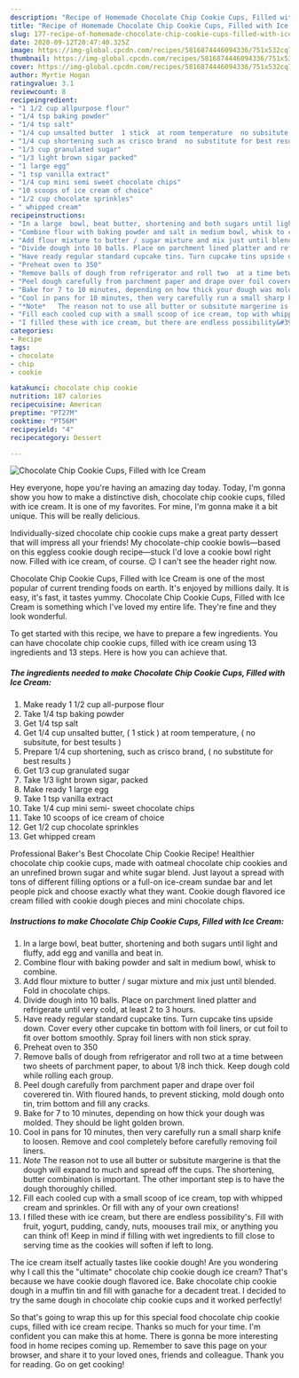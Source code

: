 ```yaml
---
description: "Recipe of Homemade Chocolate Chip Cookie Cups, Filled with Ice Cream"
title: "Recipe of Homemade Chocolate Chip Cookie Cups, Filled with Ice Cream"
slug: 177-recipe-of-homemade-chocolate-chip-cookie-cups-filled-with-ice-cream
date: 2020-09-12T20:47:40.325Z
image: https://img-global.cpcdn.com/recipes/5816874446094336/751x532cq70/chocolate-chip-cookie-cups-filled-with-ice-cream-recipe-main-photo.jpg
thumbnail: https://img-global.cpcdn.com/recipes/5816874446094336/751x532cq70/chocolate-chip-cookie-cups-filled-with-ice-cream-recipe-main-photo.jpg
cover: https://img-global.cpcdn.com/recipes/5816874446094336/751x532cq70/chocolate-chip-cookie-cups-filled-with-ice-cream-recipe-main-photo.jpg
author: Myrtie Hogan
ratingvalue: 3.1
reviewcount: 8
recipeingredient:
- "1 1/2 cup allpurpose flour"
- "1/4 tsp baking powder"
- "1/4 tsp salt"
- "1/4 cup unsalted butter  1 stick  at room temperature  no subsitute for best tesults "
- "1/4 cup shortening such as crisco brand  no substitute for best results "
- "1/3 cup granulated sugar"
- "1/3 light brown sigar packed"
- "1 large egg"
- "1 tsp vanilla extract"
- "1/4 cup mini semi sweet chocolate chips"
- "10 scoops of ice cream of choice"
- "1/2 cup chocolate sprinkles"
- " whipped cream"
recipeinstructions:
- "In a large  bowl, beat butter, shortening and both sugars until light and fluffy, add egg and vanilla and beat in."
- "Combine flour with baking powder and salt in medium bowl, whisk to combine."
- "Add flour mixture to butter / sugar mixture and mix just until blended. Fold in chocolate chips."
- "Divide dough into 10 balls. Place on parchment lined platter and refrigerate until very cold, at least 2 to 3 hours."
- "Have ready regular standard cupcake tins. Turn cupcake tins upside down. Cover every other cupcake tin bottom with foil  liners, or cut foil to fit over bottom smoothly. Spray foil liners with non stick spray."
- "Preheat oven to 350"
- "Remove balls of dough from refrigerator and roll two  at a time between two sheets of parchment paper, to about 1/8 inch thick. Keep dough cold while rolling each group."
- "Peel dough carefully from parchment paper and drape over foil coverered tin. With floured hands, to prevent sticking,  mold dough onto tin, trim bottom and fill any cracks."
- "Bake for 7 to 10 minutes, depending on how thick your dough was molded. They should be light golden brown."
- "Cool in pans for 10 minutes, then very carefully run a small sharp knife to loosen. Remove and cool completely before carefully removing foil liners."
- "*Note*   The reason not to use all butter or subsitute margerine is that the dough will expand to much and spread off the cups. The shortening,  butter combination is important. The other important step is to have the dough thoroughly chilled."
- "Fill each cooled cup with a small scoop of ice cream, top with whipped cream and sprinkles. Or fill with any of your own creations!"
- "I filled these with ice cream, but there are endless possibility&#39;s. Fill with fruit, yogurt, pudding, candy,  nuts,  moouses trail mix,  or anything you can think of!  Keep in mind if filling with wet ingredients to fill close to serving time as the cookies will soften if left to long."
categories:
- Recipe
tags:
- chocolate
- chip
- cookie

katakunci: chocolate chip cookie 
nutrition: 187 calories
recipecuisine: American
preptime: "PT27M"
cooktime: "PT56M"
recipeyield: "4"
recipecategory: Dessert

---
```



![Chocolate Chip Cookie Cups, Filled with Ice Cream](https://img-global.cpcdn.com/recipes/5816874446094336/751x532cq70/chocolate-chip-cookie-cups-filled-with-ice-cream-recipe-main-photo.jpg)

Hey everyone, hope you're having an amazing day today. Today, I'm gonna show you how to make a distinctive dish, chocolate chip cookie cups, filled with ice cream. It is one of my favorites. For mine, I'm gonna make it a bit unique. This will be really delicious.

Individually-sized chocolate chip cookie cups make a great party dessert that will impress all your friends! My chocolate-chip cookie bowls—based on this eggless cookie dough recipe—stuck I&#39;d love a cookie bowl right now. Filled with ice cream, of course. 😉 I can&#39;t see the header right now.

Chocolate Chip Cookie Cups, Filled with Ice Cream is one of the most popular of current trending foods on earth. It's enjoyed by millions daily. It is easy, it's fast, it tastes yummy. Chocolate Chip Cookie Cups, Filled with Ice Cream is something which I've loved my entire life. They're fine and they look wonderful.


To get started with this recipe, we have to prepare a few ingredients. You can have chocolate chip cookie cups, filled with ice cream using 13 ingredients and 13 steps. Here is how you can achieve that.

##### The ingredients needed to make Chocolate Chip Cookie Cups, Filled with Ice Cream:

1. Make ready 1 1/2 cup all-purpose flour
1. Take 1/4 tsp baking powder
1. Get 1/4 tsp salt
1. Get 1/4 cup unsalted butter, ( 1 stick ) at room temperature, ( no subsitute, for best tesults )
1. Prepare 1/4 cup shortening, such as crisco brand, ( no substitute for best results )
1. Get 1/3 cup granulated sugar
1. Take 1/3 light brown sigar, packed
1. Make ready 1 large egg
1. Take 1 tsp vanilla extract
1. Take 1/4 cup mini semi- sweet chocolate chips
1. Take 10 scoops of ice cream of choice
1. Get 1/2 cup chocolate sprinkles
1. Get  whipped cream


Professional Baker&#39;s Best Chocolate Chip Cookie Recipe! Healthier chocolate chip cookie cups, made with oatmeal chocolate chip cookies and an unrefined brown sugar and white sugar blend. Just layout a spread with tons of different filling options or a full-on ice-cream sundae bar and let people pick and choose exactly what they want. Cookie dough flavored ice cream filled with cookie dough pieces and mini chocolate chips. 

##### Instructions to make Chocolate Chip Cookie Cups, Filled with Ice Cream:

1. In a large  bowl, beat butter, shortening and both sugars until light and fluffy, add egg and vanilla and beat in.
1. Combine flour with baking powder and salt in medium bowl, whisk to combine.
1. Add flour mixture to butter / sugar mixture and mix just until blended. Fold in chocolate chips.
1. Divide dough into 10 balls. Place on parchment lined platter and refrigerate until very cold, at least 2 to 3 hours.
1. Have ready regular standard cupcake tins. Turn cupcake tins upside down. Cover every other cupcake tin bottom with foil  liners, or cut foil to fit over bottom smoothly. Spray foil liners with non stick spray.
1. Preheat oven to 350
1. Remove balls of dough from refrigerator and roll two  at a time between two sheets of parchment paper, to about 1/8 inch thick. Keep dough cold while rolling each group.
1. Peel dough carefully from parchment paper and drape over foil coverered tin. With floured hands, to prevent sticking,  mold dough onto tin, trim bottom and fill any cracks.
1. Bake for 7 to 10 minutes, depending on how thick your dough was molded. They should be light golden brown.
1. Cool in pans for 10 minutes, then very carefully run a small sharp knife to loosen. Remove and cool completely before carefully removing foil liners.
1. *Note*   The reason not to use all butter or subsitute margerine is that the dough will expand to much and spread off the cups. The shortening,  butter combination is important. The other important step is to have the dough thoroughly chilled.
1. Fill each cooled cup with a small scoop of ice cream, top with whipped cream and sprinkles. Or fill with any of your own creations!
1. I filled these with ice cream, but there are endless possibility&#39;s. Fill with fruit, yogurt, pudding, candy,  nuts,  moouses trail mix,  or anything you can think of!  Keep in mind if filling with wet ingredients to fill close to serving time as the cookies will soften if left to long.


The ice cream itself actually tastes like cookie dough! Are you wondering why I call this the &#34;ultimate&#34; chocolate chip cookie dough ice cream? That&#39;s because we have cookie dough flavored ice. Bake chocolate chip cookie dough in a muffin tin and fill with ganache for a decadent treat. I decided to try the same dough in chocolate chip cookie cups and it worked perfectly! 

So that's going to wrap this up for this special food chocolate chip cookie cups, filled with ice cream recipe. Thanks so much for your time. I'm confident you can make this at home. There is gonna be more interesting food in home recipes coming up. Remember to save this page on your browser, and share it to your loved ones, friends and colleague. Thank you for reading. Go on get cooking!
